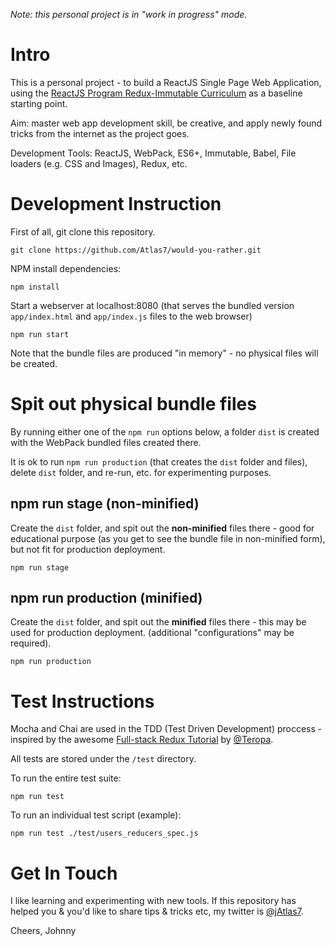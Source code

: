 *Note: this personal project is in "work in progress" mode.*

# Intro

This is a personal project - to build a ReactJS Single Page Web Application, using the [ReactJS Program Redux-Immutable Curriculum](https://github.com/ReactjsProgram/Redux-Immutable-Curriculum) as a baseline starting point.

Aim: master web app development skill, be creative, and apply newly found tricks from the internet as the project goes.

Development Tools: ReactJS, WebPack, ES6+, Immutable, Babel, File loaders (e.g. CSS and Images), Redux, etc.

# Development Instruction

First of all, git clone this repository.

```
git clone https://github.com/Atlas7/would-you-rather.git
```


NPM install dependencies:

```
npm install
```

Start a webserver at localhost:8080 (that serves the bundled version `app/index.html` and `app/index.js` files to the web browser)

```
npm run start
```

Note that the bundle files are produced "in memory" - no physical files will be created.

# Spit out physical bundle files

By running either one of the `npm run` options below, a folder `dist` is created with the WebPack bundled files created there. 

It is ok to run `npm run production` (that creates the `dist` folder and files), delete `dist` folder, and re-run, etc. for experimenting purposes.

## npm run stage (non-minified)

Create the `dist` folder, and spit out the **non-minified** files there - good for educational purpose (as you get to see the bundle file in non-minified form), but not fit for production deployment.

```
npm run stage
```

## npm run production (minified)

Create the `dist` folder, and spit out the **minified** files there - this may be used for production deployment. (additional "configurations" may be required).

```
npm run production
```

# Test Instructions

Mocha and Chai are used in the TDD (Test Driven Development) proccess - inspired by the awesome [Full-stack Redux Tutorial](http://teropa.info/blog/2015/09/10/full-stack-redux-tutorial.html) by [@Teropa](https://github.com/teropa).

All tests are stored under the `/test` directory.

To run the entire test suite:

```
npm run test
```

To run an individual test script (example):

```
npm run test ./test/users_reducers_spec.js
```


# Get In Touch

I like learning and experimenting with new tools. If this repository has helped you & you'd like to share tips & tricks etc, my twitter is [@jAtlas7](https://twitter.com/jAtlas7).

Cheers,
Johnny